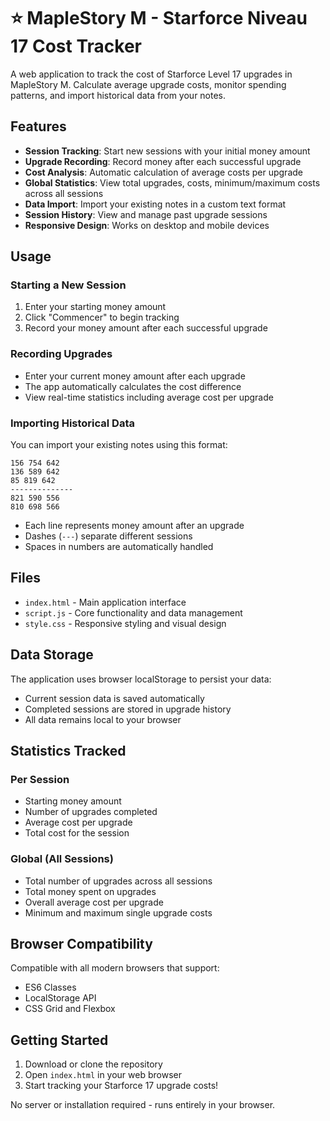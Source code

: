 # ⭐ MapleStory M - Starforce Niveau 17 Cost Tracker

A web application to track the cost of Starforce Level 17 upgrades in MapleStory M. Calculate average upgrade costs, monitor spending patterns, and import historical data from your notes.

## Features

- **Session Tracking**: Start new sessions with your initial money amount
- **Upgrade Recording**: Record money after each successful upgrade
- **Cost Analysis**: Automatic calculation of average costs per upgrade
- **Global Statistics**: View total upgrades, costs, minimum/maximum costs across all sessions
- **Data Import**: Import your existing notes in a custom text format
- **Session History**: View and manage past upgrade sessions
- **Responsive Design**: Works on desktop and mobile devices

## Usage

### Starting a New Session
1. Enter your starting money amount
2. Click "Commencer" to begin tracking
3. Record your money amount after each successful upgrade

### Recording Upgrades
- Enter your current money amount after each upgrade
- The app automatically calculates the cost difference
- View real-time statistics including average cost per upgrade

### Importing Historical Data
You can import your existing notes using this format:
```
156 754 642
136 589 642
85 819 642
--------------
821 590 556
810 698 566
```

- Each line represents money amount after an upgrade
- Dashes (`---`) separate different sessions
- Spaces in numbers are automatically handled

## Files

- `index.html` - Main application interface
- `script.js` - Core functionality and data management
- `style.css` - Responsive styling and visual design

## Data Storage

The application uses browser localStorage to persist your data:
- Current session data is saved automatically
- Completed sessions are stored in upgrade history
- All data remains local to your browser

## Statistics Tracked

### Per Session
- Starting money amount
- Number of upgrades completed
- Average cost per upgrade
- Total cost for the session

### Global (All Sessions)
- Total number of upgrades across all sessions
- Total money spent on upgrades
- Overall average cost per upgrade
- Minimum and maximum single upgrade costs

## Browser Compatibility

Compatible with all modern browsers that support:
- ES6 Classes
- LocalStorage API
- CSS Grid and Flexbox

## Getting Started

1. Download or clone the repository
2. Open `index.html` in your web browser
3. Start tracking your Starforce 17 upgrade costs!

No server or installation required - runs entirely in your browser.